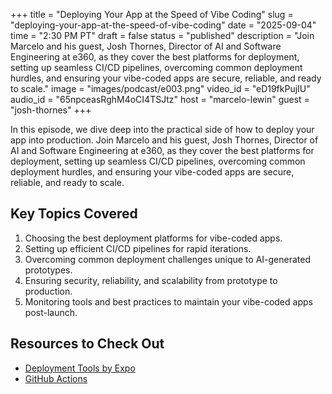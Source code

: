 +++
title = "Deploying Your App at the Speed of Vibe Coding"
slug = "deploying-your-app-at-the-speed-of-vibe-coding"
date = "2025-09-04"
time = "2:30 PM PT"
draft = false
status = "published"
description = "Join Marcelo and his guest, Josh Thornes, Director of AI and Software Engineering at e360, as they cover the best platforms for deployment, setting up seamless CI/CD pipelines, overcoming common deployment hurdles, and ensuring your vibe-coded apps are secure, reliable, and ready to scale."
image = "images/podcast/e003.png"
video_id = "eD19fkPujIU"
audio_id = "65npceasRghM4oCI4TSJtz"
host = "marcelo-lewin"
guest = "josh-thornes"
+++

In this episode, we dive deep into the practical side of how to deploy your app into production. Join Marcelo and his guest, Josh Thornes, Director of AI and Software Engineering at e360, as they cover the best platforms for deployment, setting up seamless CI/CD pipelines, overcoming common deployment hurdles, and ensuring your vibe-coded apps are secure, reliable, and ready to scale. 

## Key Topics Covered

1. Choosing the best deployment platforms for vibe-coded apps.
2. Setting up efficient CI/CD pipelines for rapid iterations.
3. Overcoming common deployment challenges unique to AI-generated prototypes.
4. Ensuring security, reliability, and scalability from prototype to production.
5. Monitoring tools and best practices to maintain your vibe-coded apps post-launch.

## Resources to Check Out

- [Deployment Tools by Expo](https://expo.dev/)
- [GitHub Actions](https://github.com/features/actions)